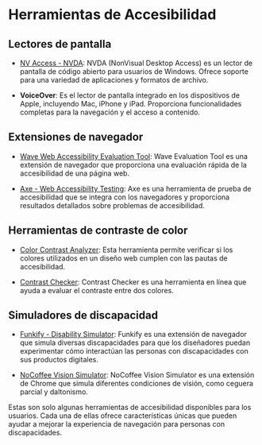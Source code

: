 # Herramientas de Accesibilidad

## Lectores de pantalla

- [NV Access - NVDA](https://www.nvaccess.org/): NVDA (NonVisual Desktop Access) es un lector de pantalla de código abierto para usuarios de Windows. Ofrece soporte para una variedad de aplicaciones y formatos de archivo.

- **VoiceOver**: Es el lector de pantalla integrado en los dispositivos de Apple, incluyendo Mac, iPhone y iPad. Proporciona funcionalidades completas para la navegación y el acceso a contenido.

## Extensiones de navegador

- [Wave Web Accessibility Evaluation Tool](https://wave.webaim.org/): Wave Evaluation Tool es una extensión de navegador que proporciona una evaluación rápida de la accesibilidad de una página web.

- [Axe - Web Accessibility Testing](https://www.deque.com/axe/): Axe es una herramienta de prueba de accesibilidad que se integra con los navegadores y proporciona resultados detallados sobre problemas de accesibilidad.

## Herramientas de contraste de color

- [Color Contrast Analyzer](https://www.paciellogroup.com/resources/contrastanalyser/): Esta herramienta permite verificar si los colores utilizados en un diseño web cumplen con las pautas de accesibilidad.

- [Contrast Checker](https://contrastchecker.com/): Contrast Checker es una herramienta en línea que ayuda a evaluar el contraste entre dos colores.

## Simuladores de discapacidad

- [Funkify - Disability Simulator](https://www.funkify.org/): Funkify es una extensión de navegador que simula diversas discapacidades para que los diseñadores puedan experimentar cómo interactúan las personas con discapacidades con sus productos digitales.

- [NoCoffee Vision Simulator](https://chrome.google.com/webstore/detail/nocoffee/jjeeggmbnhckmgdhmgdckeigabjfbddl): NoCoffee Vision Simulator es una extensión de Chrome que simula diferentes condiciones de visión, como ceguera parcial y daltonismo.

Estas son solo algunas herramientas de accesibilidad disponibles para los usuarios. Cada una de ellas ofrece características únicas que pueden ayudar a mejorar la experiencia de navegación para personas con discapacidades.

